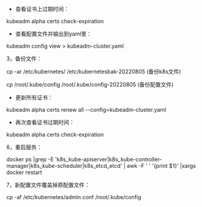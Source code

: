 - 查看证书上过期时间：

kubeadm alpha certs check-expiration

- 查看配置文件并输出到yaml里：

kubeadm config view > kubeadm-cluster.yaml

3，备份文件：

cp -ar /etc/kubernetes/ /etc/kubernetesbak-20220805 (备份k8s文件)

cp /root/.kube/config /root/.kube/config-20220805 (备份配置文件)

- 更新所有证书：

kubeadm alpha certs renew all --config=kubeadm-cluster.yaml

- 再次查看证书过期时间：

kubeadm alpha certs check-expiration

6，重启服务：

docker ps |grep -E 'k8s_kube-apiserver|k8s_kube-controller-manager|k8s_kube-scheduler|k8s_etcd_etcd' | awk -F ' ' '{print $1}' |xargs docker restart

7，新配置文件覆盖掉原配置文件：

cp -af /etc/kubernetes/admin.conf /root/.kube/config